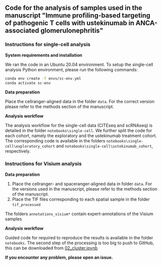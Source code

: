 ## Code for the analysis of samples used in the manuscript "Immune profiling-based targeting of pathogenic T cells with ustekinumab in ANCA-associated glomerulonephritis"

### Instructions for single-cell analysis

**System requirements and installation**

We ran the code in an Ubuntu 20.04 environment. To setup the single-cell analysis Python environment, please run the following commands:

```bash
conda env create -f envs/sc-env.yml
conda activate sc-env
```

**Data preparation**

Place the cellranger-aligned data in the folder ```data```. For the correct version please refer to the methods section of the manuscript.

**Analysis workflow**

The analysis workflow for the single-cell data (CITEseq and scRNAseq) is detailed in the folder ```notebooks\single-cell```. We further split the code for each cohort, namely the exploratory and the ustekinumab treatment cohort. The corresponding code is available in the folders ```notebooks\single-cell\exploratory_cohort``` and ```notebooks\single-cell\ustekinumab_cohort```, respectively.

### Instructions for Visium analysis

**Data preparation**
1. Place the cellranger- and spaceranger-aligned data in folder ```data```. For the versions used in the manuscript, please refer to the methods section of the manuscript.
2. Place the TIF files corresponding to each spatial sample in the folder ```tif_processed```

The folders ```annotations_visium*``` contain expert-annotations of the Visium samples

**Analysis workflow**

Guided code for required to reproduce the results is available in the folder ```notebooks```. The second step of the processing is too big to push to GitHub, this can be downloaded from [02_cluster.ipynb](https://drive.google.com/file/d/11mMGel0VzCgbqmvUIG5L2zHP9qBJGoqu/view?usp=sharing)

**If you encounter any problem, please open an issue.**
